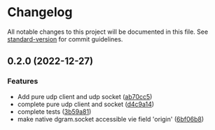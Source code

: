 # Changelog

All notable changes to this project will be documented in this file. See [standard-version](https://github.com/conventional-changelog/standard-version) for commit guidelines.

## 0.2.0 (2022-12-27)


### Features

* Add pure udp client and udp socket ([ab70cc5](https://github.com/JerryCauser/socket-udp/commit/ab70cc55b5022c297593fa98299fa92a0643a3a2))
* complete pure udp client and socket ([d4c9a14](https://github.com/JerryCauser/socket-udp/commit/d4c9a143d06ebb425f944299c9b8daac85b25d69))
* complete tests ([3b59a81](https://github.com/JerryCauser/socket-udp/commit/3b59a814167f83e504815a61066fb9b4fb3536ed))
* make native dgram.socket accessible vie field 'origin' ([6bf06b8](https://github.com/JerryCauser/socket-udp/commit/6bf06b80772428b8d37c793600bd3d02fe995971))
